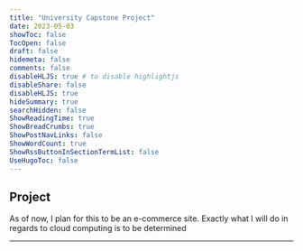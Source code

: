 ```yaml
---
title: "University Capstone Project"
date: 2023-05-03
showToc: false
TocOpen: false
draft: false
hidemeta: false
comments: false
disableHLJS: true # to disable highlightjs
disableShare: false
disableHLJS: true
hideSummary: true
searchHidden: false
ShowReadingTime: true
ShowBreadCrumbs: true
ShowPostNavLinks: false
ShowWordCount: true
ShowRssButtonInSectionTermList: false
UseHugoToc: false
---
```





## Project 

As of now, I plan for this to be an e-commerce site. Exactly what I will do in regards to cloud computing is to be determined 

--- 

